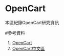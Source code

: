 # OpenCart
本區紀錄OpenCart研究資訊

#參考資料
1. [OpenCart](http://www.opencart.com/)
2. [OpenCart中文區](http://www.opencart.idv.tw/download.htm)
